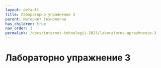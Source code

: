 ```yaml
---
layout: default
title: Лабораторно упражнение 3
parent: Интернет технологии
has_children: true
nav_order: 3
permalink: /docs/internet-tehnologii-2023/laboratorno-uprazhnenie-3
---
```


# Лабораторно упражнение 3

